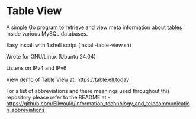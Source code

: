 # Table View
A simple Go program to retrieve and view meta information about tables inside various MySQL databases.

Easy install with 1 shell script (install-table-view.sh)

Wrote for GNU/Linux (Ubuntu 24.04)

Listens on IPv4 and IPv6

View demo of Table View at: https://table.ell.today



For a list of abbreviations and there meanings used throughout this repository please refer to the README at - https://github.com/Ellwould/information_technology_and_telecommunication_abbreviations
